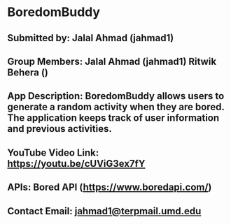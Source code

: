 # BoredomBuddy

## Submitted by: Jalal Ahmad (jahmad1)

## Group Members: Jalal Ahmad (jahmad1) Ritwik Behera ()

## App Description: BoredomBuddy allows users to generate a random activity when they are bored. The application keeps track of user information and previous activities.

## YouTube Video Link: <https://youtu.be/cUViG3ex7fY>

## APIs: Bored API (<https://www.boredapi.com/>)

## Contact Email: jahmad1@terpmail.umd.edu